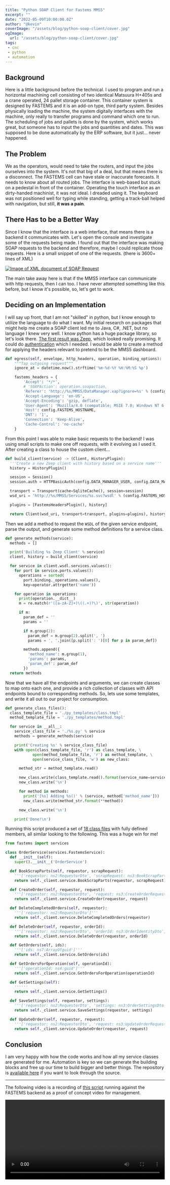 ```yaml
---
title: "Python SOAP Client for Fastems MMS5"
excerpt: ""
date: "2022-05-09T10:00:00.0Z"
author: "@kevin"
coverImage: "/assets/blog/python-soap-client/cover.jpg"
ogImage:
  url: "/assets/blog/python-soap-client/cover.jpg"
tags:
 - cnc
 - python
 - automation
---
```

## Background

Here is a little background before the technical. I used to program and run a horizontal machining cell consisting of two identical Matsuura H+405s and a crane operated, 24 pallet storage container. This container system is designed by FASTEMS and it is an add-on type, third party system. Besides physically loading the machine, the system digitally interfaces with the machine, only really to transfer programs and command which one to run. The scheduling of jobs and pallets is done by the system, which works great, but someone has to input the jobs and quantities and dates. This was supposed to be done automatically by the ERP software, but it just... never happened.

## The Problem

We as the operators, would need to take the routers, and input the jobs ourselves into the system. It's not that big of a deal, but that means there is a disconnect. The FASTEMS cell can have stale or inaccurate forecasts. It needs to know about all routed jobs. The interface is web-based but stuck on a pedestal in front of the container. Operating the touch interface as an dirty-handed machinist, it was not ideal. I dreaded using it. The keyboard was not positioned well for typing while standing, getting a track-ball helped with navigation,  but still, __it was a pain__.

## There Has to be a Better Way

Since I know that the interface is a web interface, that means there is a backend it communicates with. Let's open the console and investigate some of the requests being made. I found out that the interface was making SOAP requests to the backend and therefore, maybe I could replicate those requests. Here is a small snippet of one of the requests. (there is 3600+ lines of XML)

[![Image of XML document of SOAP Request](/assets/blog/python-soap-client/xhr1.jpg)](/assets/blog/python-soap-client/xhr1.jpg)

The main take away here is that if the MMS5 interface can communicate with http requests, then I can too. I have never attempted something like this before, but I know it's possible, so, let's get to work.

## Deciding on an Implementation

I will say up front, that I am not "skilled" in python, but I know enough to utilize the language to do what I want. My initial research on packages that might help me create a SOAP client led me to Java, C#, .NET, but no language I knew very well. I know python has a huge package library, so let's look there. [The first result was Zeep](https://docs.python-zeep.org/en/master/), which looked really promising. It could do [authentication](https://docs.python-zeep.org/en/master/transport.html#http-authentication) which I needed. I would be able to create a method for applying the headers relevant to pretend to be the MMS5 dashboard.

```python
def egress(self, envelope, http_headers, operation, binding_options):
    """Tap outgoing request"""
    ignore_at = datetime.now().strftime('%m-%d-%Y %H:%M:%S %p')

    fastems_headers = {
        'Accept': '*/*',
        # 'SOAPAction': operation.soapaction,
        'Referer': 'http://%s/MMS5/DataManager.xap?ignore=%s' % (config.FASTEMS_HOSTNAME, ignore_at),
        'Accept-Language': 'en-US',
        'Accept-Encoding': 'gzip, deflate',
        'User-Agent': 'Mozilla/4.0 (compatible; MSIE 7.0; Windows NT 6.1; WOW64; Trident/7.0; SLCC2; .NET CLR 2.0.50727; .NET CLR 3.5.30729; .NET CLR 3.0.30729; .NET4.0C; .NET4.0E; McAfee; InfoPath.2)',
        'Host': config.FASTEMS_HOSTNAME,
        'DNT': '1',
        'Connection': 'Keep-Alive',
        'Cache-Control': 'no-cache'
    }
```

From this point I was able to make basic requests to the backend! I was using small scripts to make one off requests, with it evolving as I used it. After creating a class to house the custom client...

```python
def build_client(service) -> (Client, HistoryPlugin):
  '''Create a new Zeep client with history based on a service name'''
  history = HistoryPlugin()

  session = Session()
  session.auth = HTTPBasicAuth(config.DATA_MANAGER_USER, config.DATA_MANAGER_PASS)

  transport = Transport(cache=SqliteCache(), session=session)
  wsd_uri = 'http://%s/MMS5/Services/%s.svc?wsdl' % (config.FASTEMS_HOSTNAME, service)

  plugins = [FastemsHeadersPlugin(), history]

  return Client(wsd_uri, transport=transport, plugins=plugins), history
```

Then we add a method to request the `WSDL` of the given service endpoint, parse the output, and generate some method definitions for a service class.

```python
def generate_methods(service):
  methods = []

  print('Building %s Zeep Client' % service)
  client, history = build_client(service)

  for service in client.wsdl.services.values():
    for port in service.ports.values():
      operations = sorted(
        port.binding._operations.values(),
        key=operator.attrgetter('name'))

    for operation in operations:
      print(operation.__dict__)
      m = re.match(r'([a-zA-Z]+)\((.+)?\)', str(operation))

      if m:
        param_def = ''
        params = ''

        if m.group(2):
          param_def = m.group(2).split(', ')
          params = ', '.join([p.split(': ')[0] for p in param_def])

        methods.append({
          'method_name': m.group(1),
          'params': params,
          'param_def': param_def
        })
  return methods
```

Now that we have all the endpoints and arguments, we can create classes to map onto each one, and provide a rich collection of classes with API endpoints bound to corresponding methods. So, lets use some templates, and write it all out to our project for consumption.

```python
def generate_class_files():
  class_template_file = './py_templates/class.tmpl'
  method_template_file = './py_templates/method.tmpl'

  for service in __all__:
    service_class_file = './%s.py' % service
    methods = generate_methods(service)

    print('Creating %s' % service_class_file)
    with open(class_template_file, 'r') as class_template, \
            open(method_template_file, 'r') as method_template, \
            open(service_class_file, 'w') as new_class:

      method_str = method_template.read()

      new_class.write(class_template.read().format(service_name=service))
      new_class.write('\n')

      for method in methods:
        print('[%s] Adding %s()' % (service, method['method_name']))
        new_class.write(method_str.format(**method))

      new_class.write('\n')

    print('Done!\n')
```

Running this script produced a set of [18 class files](https://github.com/cnc4me/python-soap-client/tree/main/fastems/services) with fully defined members, all similar looking to the following. This was a huge win for me!

```python
from fastems import services

class OrderService(services.FastemsService):
  def __init__(self):
    super().__init__('OrderService')

  def BookScrapParts(self, requestor, scrapRequest):
    '''['requestor: ns2:RequestorDto', 'scrapRequest: ns3:BookScrapPartRequestDto']'''
    return self._client.service.BookScrapParts(requestor, scrapRequest)

  def CreateOrder(self, requestor, request):
    '''['requestor: ns2:RequestorDto', 'request: ns3:CreateOrderRequestDto']'''
    return self._client.service.CreateOrder(requestor, request)

  def DeleteCompletedOrders(self, requestor):
    '''['requestor: ns2:RequestorDto']'''
    return self._client.service.DeleteCompletedOrders(requestor)

  def DeleteOrder(self, requestor, orderId):
    '''['requestor: ns2:RequestorDto', 'orderId: ns3:OrderIdentityDto']'''
    return self._client.service.DeleteOrder(requestor, orderId)

  def GetOrders(self, ids):
    '''['ids: ns7:ArrayOfguid']'''
    return self._client.service.GetOrders(ids)

  def GetOrdersForOperation(self, operationId):
    '''['operationId: ns4:guid']'''
    return self._client.service.GetOrdersForOperation(operationId)

  def GetSettings(self):
    ''''''
    return self._client.service.GetSettings()

  def SaveSettings(self, requestor, settings):
    '''['requestor: ns2:RequestorDto', 'settings: ns3:OrderSettingsDto']'''
    return self._client.service.SaveSettings(requestor, settings)

  def UpdateOrder(self, requestor, request):
    '''['requestor: ns2:RequestorDto', 'request: ns3:UpdateOrderRequestDto']'''
    return self._client.service.UpdateOrder(requestor, request)
```

## Conclusion

I am very happy with how the code works and how all my service classes are generated for me. Automation is key so we can generate the building blocks and free up our time to build bigger and better things. The repository is [available here](https://github.com/cnc4me/python-soap-client) if you want to look through the source.

 - - -

The following video is a recording of [this script](https://github.com/cnc4me/python-soap-client/blob/main/create-orders-from-schedule.py) running against the FASTEMS backend as a proof of concept video for management.

<video controls width="100%">
  <source src="/assets/blog/python-soap-client/demo.m4v" />
</video>

